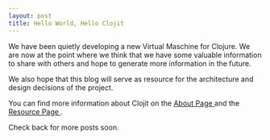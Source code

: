 ```yaml
---
layout: post
title: Hello World, Hello Clojit
---
```



We have been quietly developing a new Virtual Maschine for Clojure. We are now at the point where we think that we have some valuable information to share with others and hope to generate more information in the future.

We also hope that this blog will serve as resource for the architecture and design decisions of the project.

You can find more information about Clojit on the <a href="about"> About Page </a> and the <a href="resources"> Resource Page </a>.

Check back for more posts soon.
